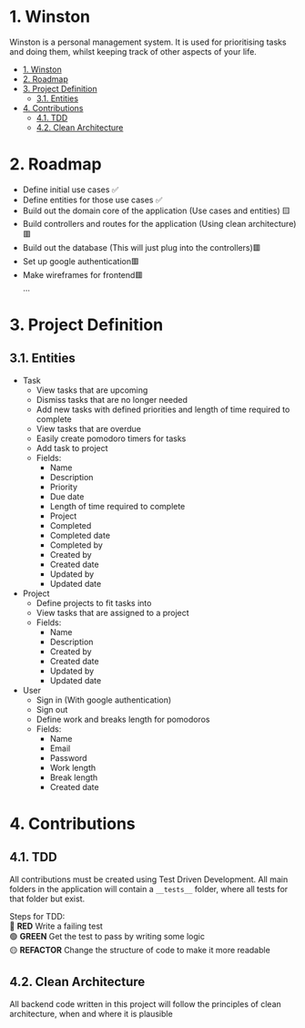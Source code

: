 # 1. Winston

Winston is a personal management system. It is used for prioritising tasks and doing them, whilst keeping track of other aspects of your life.

- [1. Winston](#1-winston)
- [2. Roadmap](#2-roadmap)
- [3. Project Definition](#3-project-definition)
	- [3.1. Entities](#31-entities)
- [4. Contributions](#4-contributions)
	- [4.1. TDD](#41-tdd)
	- [4.2. Clean Architecture](#42-clean-architecture)

# 2. Roadmap

- Define initial use cases ✅
- Define entities for those use cases ✅
- Build out the domain core of the application (Use cases and entities) 🟨
- Build controllers and routes for the application (Using clean architecture)🟥
- Build out the database (This will just plug into the controllers)🟥
- Set up google authentication🟥
- Make wireframes for frontend🟥\
  ...

# 3. Project Definition

## 3.1. Entities

- Task
  - View tasks that are upcoming
  - Dismiss tasks that are no longer needed
  - Add new tasks with defined priorities and length of time required to complete
  - View tasks that are overdue
  - Easily create pomodoro timers for tasks
  - Add task to project
  - Fields:
    - Name
    - Description
    - Priority
    - Due date
    - Length of time required to complete
    - Project
    - Completed
    - Completed date
    - Completed by
    - Created by
    - Created date
    - Updated by
    - Updated date
- Project
  - Define projects to fit tasks into
  - View tasks that are assigned to a project
  - Fields:
    - Name
    - Description
    - Created by
    - Created date
    - Updated by
    - Updated date
- User
  - Sign in (With google authentication)
  - Sign out
  - Define work and breaks length for pomodoros
  - Fields:
    - Name
    - Email
    - Password
    - Work length
    - Break length
    - Created date

# 4. Contributions

## 4.1. TDD
All contributions must be created using Test Driven Development. All main folders in the application will contain a `__tests__` folder, where all tests for that folder but exist.

Steps for TDD:\
🔴 **RED** Write a failing test \
🟢 **GREEN** Get the test to pass by writing some logic \
🟡 **REFACTOR** Change the structure of code to make it more readable

## 4.2. Clean Architecture

All backend code written in this project will follow the principles of clean architecture, when and where it is plausible
